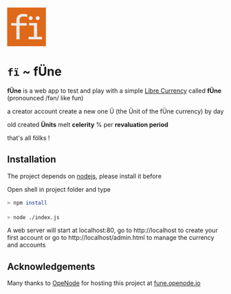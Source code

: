 ![icon](./public/favicon90x90.png "icon")


# **``fї`` ~ fÜne**

**fÜne** is a web app to test and play with a simple [Libre Currency](https://libre-currency.org) called **fÜne** (pronounced /fən/ like fun) 

a creator account create a new one Ü (the Ünit of the fÜne currency) by day

old created **Ünits** melt **celerity** % per **revaluation period**

that's all fölks !

## Installation

The project depends on [nodejs](https://nodejs.org/en/), please install it before 

Open shell in project folder and type

```bash
> npm install

> node ./index.js
```

A web server will start at localhost:80, go to http://localhost to create your first account or go to http://localhost/admin.html to manage the currency and accounts


## Acknowledgements
Many thanks to [OpeNode](www.openode.io) for hosting this project at [fune.openode.io](https://fune.openode.io)
